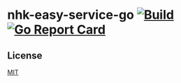 # nhk-easy-service-go [![Build](https://github.com/nhk-news-web-easy/nhk-easy-service-go/actions/workflows/build.yml/badge.svg?branch=main)](https://github.com/nhk-news-web-easy/nhk-easy-service-go/actions/workflows/build.yml) [![Go Report Card](https://goreportcard.com/badge/github.com/nhk-news-web-easy/nhk-easy-service-go)](https://goreportcard.com/report/github.com/nhk-news-web-easy/nhk-easy-service-go)

## License
[MIT](LICENSE)
